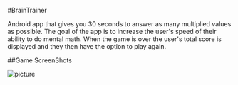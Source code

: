 #BrainTrainer

Android app that gives you 30 seconds to answer as many multiplied values as possible. The goal of the app is to increase the user's speed of their ability to do mental math. When the game is over the user's total score is displayed and they then have the option to play again. 

##Game ScreenShots 

 ![picture](brainTrainer/app/src/main/res/drawable/mainPageApp.png)

